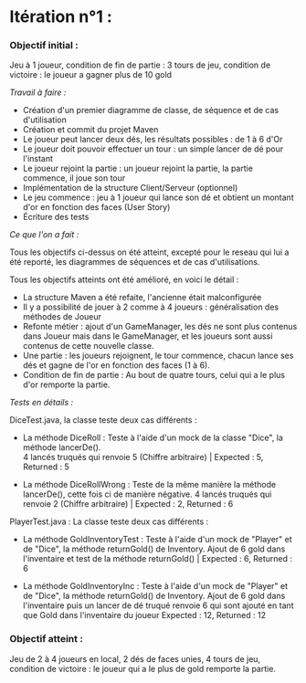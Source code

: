 <h1>Itération n°1 :</h1>

<h3>Objectif initial :</h3> 

Jeu à 1 joueur, condition de fin de partie : 3 tours de jeu, condition de victoire : le joueur a gagner plus de 10 gold

<i>Travail à faire :</i>

- Création d'un premier diagramme de classe, de séquence et de cas d'utilisation
- Création et commit du projet Maven
- Le joueur peut lancer deux dés, les résultats possibles : de 1 à 6 d'Or  
- Le joueur doit pouvoir effectuer un tour : un simple lancer de dé pour l'instant
- Le joueur rejoint la partie : un joueur rejoint la partie, la partie commence, il joue son tour
- Implémentation de la structure Client/Serveur (optionnel)
- Le jeu commence : jeu à 1 joueur qui lance son dé et obtient un montant d'or en fonction des faces (User Story)
- Écriture des tests

<i>Ce que l'on a fait :</i>

Tous les objectifs ci-dessus on été atteint, excepté pour le reseau qui lui a été reporté, les diagrammes de séquences et de cas d'utilisations.

Tous les objectifs atteints ont été amélioré, en voici le détail :
 - La structure Maven a été refaite, l'ancienne était malconfigurée
 - Il y a possibilité de jouer à 2 comme à 4 joueurs : généralisation des méthodes de Joueur
 - Refonte métier : ajout d'un GameManager, les dés ne sont plus contenus dans Joueur mais dans le GameManager, et les joueurs sont aussi contenus de cette nouvelle classe.
 - Une partie : les joueurs rejoignent, le tour commence, chacun lance ses dés et gagne de l'or en fonction des faces (1 à 6).
 - Condition de fin de partie : Au bout de quatre tours, celui qui a le plus d'or remporte la partie.
 
 <i>Tests en détails : </i>
 
DiceTest.java, la classe teste deux cas différents :
  
  - La méthode DiceRoll : Teste à l'aide d'un mock de la classe "Dice", la méthode lancerDe().  
  4 lancés truqués qui renvoie 5 (Chiffre arbitraire) | Expected : 5, Returned : 5
  
  - La méthode DiceRollWrong : Teste de la même manière la méthode lancerDe(), cette fois ci de manière négative.
  4 lancés truqués qui renvoie 2 (Chiffre arbitraire) | Expected : 2, Returned : 6
  
PlayerTest.java : La classe teste deux cas différents :
	
  - La méthode GoldInventoryTest : Teste à l'aide d'un mock de "Player" et de "Dice", la méthode returnGold() de Inventory. 
  Ajout de 6 gold dans l'inventaire et test de la méthode returnGold() | Expected : 6, Returned : 6
	
  - La méthode GoldInventoryInc : Teste à l'aide d'un mock de "Player" et de "Dice", la méthode returnGold() de Inventory.
  Ajout de 6 gold dans l'inventaire puis un lancer de dé truqué renvoie 6 qui sont ajouté en tant que Gold dans l'inventaire du joueur Expected : 12, Returned : 12
 
 <h3>Objectif atteint :</h3> 
 
 Jeu de 2 à 4 joueurs en local, 2 dés de faces unies, 4 tours de jeu, condition de victoire : le joueur qui a le plus de gold remporte la partie.
